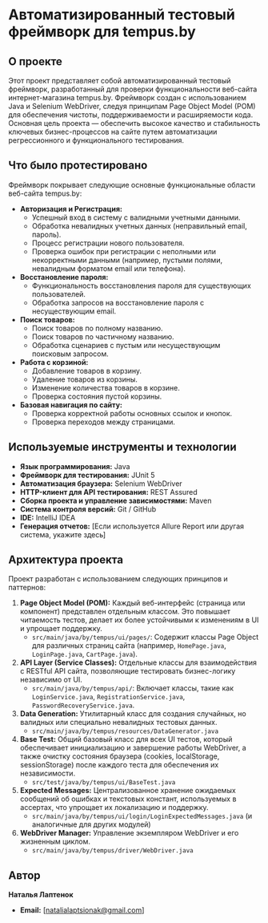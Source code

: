 # Автоматизированный тестовый фреймворк для tempus.by

## О проекте
Этот проект представляет собой автоматизированный тестовый фреймворк, разработанный для проверки функциональности веб-сайта интернет-магазина tempus.by. Фреймворк создан с использованием Java и Selenium WebDriver, следуя принципам Page Object Model (POM) для обеспечения чистоты, поддерживаемости и расширяемости кода. Основная цель проекта — обеспечить высокое качество и стабильность ключевых бизнес-процессов на сайте путем автоматизации регрессионного и функционального тестирования.

## Что было протестировано
Фреймворк покрывает следующие основные функциональные области веб-сайта tempus.by:

*   **Авторизация и Регистрация:**
    *   Успешный вход в систему с валидными учетными данными.
    *   Обработка невалидных учетных данных (неправильный email, пароль).
    *   Процесс регистрации нового пользователя.
    *   Проверка ошибок при регистрации с неполными или некорректными данными (например, пустыми полями, невалидным форматом email или телефона).
*   **Восстановление пароля:**
    *   Функциональность восстановления пароля для существующих пользователей.
    *   Обработка запросов на восстановление пароля с несуществующим email.
*   **Поиск товаров:**
    *   Поиск товаров по полному названию.
    *   Поиск товаров по частичному названию.
    *   Обработка сценариев с пустым или несуществующим поисковым запросом.
*   **Работа с корзиной:**
    *   Добавление товаров в корзину.
    *   Удаление товаров из корзины.
    *   Изменение количества товаров в корзине.
    *   Проверка состояния пустой корзины.
*   **Базовая навигация по сайту:**
    *   Проверка корректной работы основных ссылок и кнопок.
    *   Проверка переходов между страницами.

## Используемые инструменты и технологии

*   **Язык программирования:** Java
*   **Фреймворк для тестирования:** JUnit 5
*   **Автоматизация браузера:** Selenium WebDriver
*   **HTTP-клиент для API тестирования:** REST Assured
*   **Сборка проекта и управление зависимостями:** Maven
*   **Система контроля версий:** Git / GitHub
*   **IDE:** IntelliJ IDEA
*   **Генерация отчетов:** [Если используется Allure Report или другая система, укажите здесь]

## Архитектура проекта
Проект разработан с использованием следующих принципов и паттернов:

1.  **Page Object Model (POM):** Каждый веб-интерфейс (страница или компонент) представлен отдельным классом. Это повышает читаемость тестов, делает их более устойчивыми к изменениям в UI и упрощает поддержку.
    *   `src/main/java/by/tempus/ui/pages/`: Содержит классы Page Object для различных страниц сайта (например, `HomePage.java`, `LoginPage.java`, `CartPage.java`).
2.  **API Layer (Service Classes):** Отдельные классы для взаимодействия с RESTful API сайта, позволяющие тестировать бизнес-логику независимо от UI.
    *   `src/main/java/by/tempus/api/`: Включает классы, такие как `LoginService.java`, `RegistrationService.java`, `PasswordRecoveryService.java`.
3.  **Data Generation:** Утилитарный класс для создания случайных, но валидных или специально невалидных тестовых данных.
    *   `src/main/java/by/tempus/resources/DataGenerator.java`
4.  **Base Test:** Общий базовый класс для всех UI тестов, который обеспечивает инициализацию и завершение работы WebDriver, а также очистку состояния браузера (cookies, localStorage, sessionStorage) после каждого теста для обеспечения их независимости.
    *   `src/test/java/by/tempus/ui/BaseTest.java`
5.  **Expected Messages:** Централизованное хранение ожидаемых сообщений об ошибках и текстовых констант, используемых в ассертах, что упрощает их локализацию и поддержку.
    *   `src/main/java/by/tempus/ui/login/LoginExpectedMessages.java` (и аналогичные для других модулей)
6.  **WebDriver Manager:** Управление экземпляром WebDriver и его жизненным циклом.
    *   `src/main/java/by/tempus/driver/WebDriver.java`

## Автор
**Наталья Лаптенок**

*   **Email:** [natalialaptsionak@gmail.com]